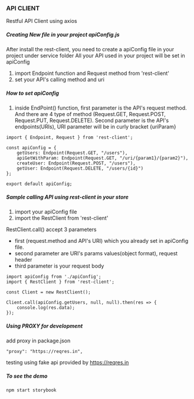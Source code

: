 ### API CLIENT

Restful API Client using axios

##### Creating New file in your project apiConfig.js

After install the rest-client, you need to create a apiConfig file in your project under service folder
All your API used in your project will be set in apiConfig

1. import Endpoint function and Request method from 'rest-client'
2. set your API's calling method and uri

##### How to set apiConfig

1. inside EndPoint() function, first parameter is the API's request method. And there are 4 type of method (Request.GET, Request.POST, Request.PUT, Request.DELETE). Second parameter is the API's endpoints(URIs), URI parameter will be in curly bracket {uriParam}

```
import { Endpoint, Request } from 'rest-client';

const apiConfig = {
	getUsers: Endpoint(Request.GET, "/users"),
	apiGetWithParam: Endpoint(Request.GET, "/uri/{param1}/{param2}"),
	createUser: Endpoint(Request.POST, "/users"),
	getUser: Endpoint(Request.DELETE, "/users/{id}")
};

export default apiConfig;
```

##### Sample calling API using rest-client in your store

1. import your apiConfig file
2. import the RestClient from 'rest-client'

RestClient.call() accept 3 parameters

* first (request.method and API's URI) which you already set in apiConfig file. 
* second parameter are URI's params values(object format), request header
* third parameter is your request body

```
import apiConfig from './apiConfig';
import { RestClient } from 'rest-client';

const Client = new RestClient();

Client.call(apiConfig.getUsers, null, null).then(res => {
	console.log(res.data);
});
```
##### Using PROXY for development
add proxy in package.json
````
"proxy": "https://reqres.in",
````

testing using fake api provided by https://reqres.in


##### To see the demo
````
npm start storybook
````
